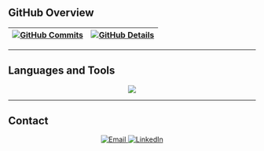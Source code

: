 ## GitHub Overview

| [![GitHub Commits](http://github-profile-summary-cards.vercel.app/api/cards/productive-time?username=brunoScholze&theme=dracula&utcOffset=-3)](https://github.com/vn7n24fzkq/github-profile-summary-cards) | [![GitHub Details](http://github-profile-summary-cards.vercel.app/api/cards/profile-details?username=brunoScholze&theme=dracula)](https://github.com/vn7n24fzkq/github-profile-summary-cards) |  
| ----------- | ----------- |

---

## Languages and Tools

<div align="center">
<a href="https://skillicons.dev">
  <img src="https://skillicons.dev/icons?i=angular,javascript,typescript,androidstudio,css,html,react,java,spring,vscode,intellij,azure,sass,nodejs,docker,figma,git,github,postman,npm,bootstrap,mongodb,postgres,discord" />
</a>
</div>

---

## Contact

<div align="center">
  <a href="mailto:brunoscholze.dev@gmail.com">
    <img src="https://img.shields.io/badge/-Gmail-%23333?style=for-the-badge&logo=gmail&logoColor=white" alt="Email" />
  </a>
  <a href="https://www.linkedin.com/in/bruno-scholze-ab076b208/" target="_blank">
    <img src="https://img.shields.io/badge/-LinkedIn-%230077B5?style=for-the-badge&logo=linkedin&logoColor=white" alt="LinkedIn" />
  </a>
</div>
